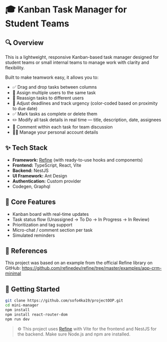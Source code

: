 # 🎓 Kanban Task Manager for Student Teams

## 🔍 Overview
This is a lightweight, responsive Kanban-based task manager designed for student teams or small internal teams to manage work with clarity and flexibility.

Built to make teamwork easy, it allows you to:
- ✅ Drag and drop tasks between columns
- 👥 Assign multiple users to the same task
- 🔁 Reassign tasks to different users
- 📅 Adjust deadlines and track urgency (color-coded based on proximity to due date)
- ✅ Mark tasks as complete or delete them
- ✏️ Modify all task details in real time — title, description, date, assignees
- 💬 Comment within each task for team discussion
- 🧑‍💼 Manage your personal account details

## ✨ Tech Stack
- **Framework:** [Refine](https://github.com/refinedev/refine) (with ready-to-use hooks and components)
- **Frontend:** TypeScript, React, Vite
- **Backend:** NestJS
- **UI Framework:** Ant Design
- **Authentication:** Custom provider
- Codegen, Graphql

## 🧩 Core Features
- Kanban board with real-time updates
- Task status flow (Unassigned → To Do → In Progress → In Review)
- Prioritization and tag support
- Micro-chat / comment section per task
- Simulated reminders

## 🤝 References
This project was based on an example from the official Refine library on GitHub:
https://github.com/refinedev/refine/tree/master/examples/app-crm-minimal

## 🚀 Getting Started
```bash
git clone https://github.com/sofo4ka19/projectOOP.git
cd mini-manager
npm install
npm install react-router-dom
npm run dev
```

> ⚙️ This project uses [Refine](https://github.com/refinedev/refine) with Vite for the frontend and NestJS for the backend. Make sure Node.js and npm are installed.
